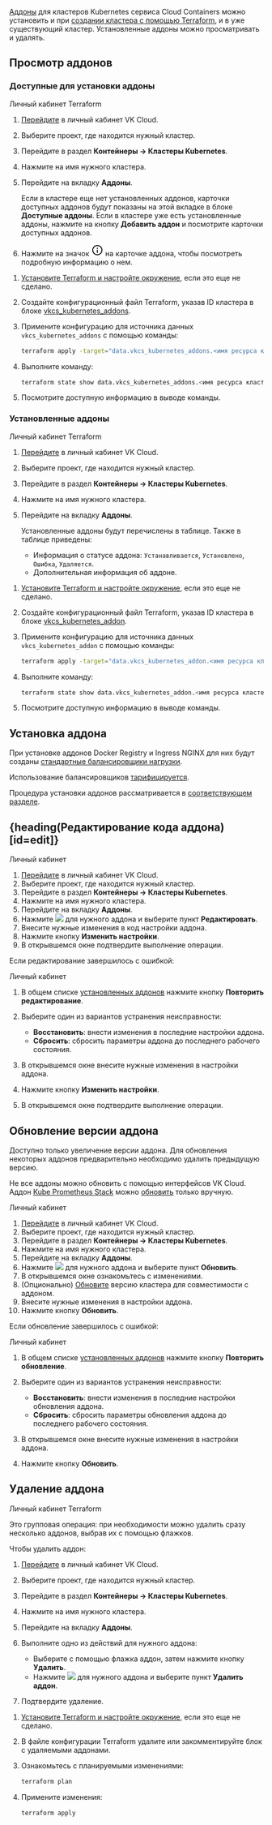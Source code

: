 [Аддоны](../../../concepts/addons-and-settings/addons) для кластеров Kubernetes сервиса Cloud Containers можно установить и при [создании кластера с помощью Terraform](../../create-cluster/create-terraform), и в уже существующий кластер. Установленные аддоны можно просматривать и удалять.

## Просмотр аддонов

### Доступные для установки аддоны

<tabs>
<tablist>
<tab>Личный кабинет</tab>
<tab>Terraform</tab>
</tablist>
<tabpanel>

1. [Перейдите](https://msk.cloud.vk.com/app/) в личный кабинет VK Cloud.
1. Выберите проект, где находится нужный кластер.
1. Перейдите в раздел **Контейнеры → Кластеры Kubernetes**.
1. Нажмите на имя нужного кластера.
1. Перейдите на вкладку **Аддоны**.

   Если в кластере еще нет установленных аддонов, карточки доступных аддонов будут показаны на этой вкладке в блоке **Доступные аддоны**.
   Если в кластере уже есть установленные аддоны, нажмите на кнопку **Добавить аддон** и посмотрите карточки доступных аддонов.

1. Нажмите на значок ![Информация](./assets/info_icon.svg "inline") на карточке аддона, чтобы посмотреть подробную информацию о нем.

</tabpanel>
<tabpanel>

1. [Установите Terraform и настройте окружение](/ru/tools-for-using-services/terraform/quick-start), если это еще не сделано.
1. Создайте конфигурационный файл Terraform, указав ID кластера в блоке [vkcs_kubernetes_addons](https://github.com/vk-cs/terraform-provider-vkcs/blob/master/docs/data-sources/kubernetes_addons.md).
1. Примените конфигурацию для источника данных `vkcs_kubernetes_addons` с помощью команды:

   ```bash
   terraform apply -target="data.vkcs_kubernetes_addons.<имя ресурса кластера в файле конфигурации Terraform>"
   ```

1. Выполните команду:

   ```bash
   terraform state show data.vkcs_kubernetes_addons.<имя ресурса кластера в файле конфигурации Terraform>
   ```

1. Посмотрите доступную информацию в выводе команды.

</tabpanel>
</tabs>

### Установленные аддоны

<tabs>
<tablist>
<tab>Личный кабинет</tab>
<tab>Terraform</tab>
</tablist>
<tabpanel>

1. [Перейдите](https://msk.cloud.vk.com/app/) в личный кабинет VK Cloud.
1. Выберите проект, где находится нужный кластер.
1. Перейдите в раздел **Контейнеры → Кластеры Kubernetes**.
1. Нажмите на имя нужного кластера.
1. Перейдите на вкладку **Аддоны**.

   Установленные аддоны будут перечислены в таблице. Также в таблице приведены:

   - Информация о статусе аддона: `Устанавливается`, `Установлено`, `Ошибка`, `Удаляется`.
   - Дополнительная информация об аддоне.

</tabpanel>
<tabpanel>

1. [Установите Terraform и настройте окружение](/ru/tools-for-using-services/terraform/quick-start), если это еще не сделано.
1. Создайте конфигурационный файл Terraform, указав ID кластера в блоке [vkcs_kubernetes_addon](https://github.com/vk-cs/terraform-provider-vkcs/blob/master/docs/data-sources/kubernetes_addon.md).
1. Примените конфигурацию для источника данных `vkcs_kubernetes_addon` с помощью команды:

   ```bash
   terraform apply -target="data.vkcs_kubernetes_addon.<имя ресурса кластера в файле конфигурации Terraform>"
   ```

1. Выполните команду:

   ```bash
   terraform state show data.vkcs_kubernetes_addon.<имя ресурса кластера в файле конфигурации Terraform>
   ```

1. Посмотрите доступную информацию в выводе команды.

</tabpanel>
</tabs>

## Установка аддона

<warn>

При установке аддонов Docker Registry и Ingress NGINX для них будут созданы [стандартные балансировщики нагрузки](/ru/networks/balancing/concepts/load-balancer#tipy_balansirovshchikov_nagruzki).

Использование балансировщиков [тарифицируется](/ru/networks/vnet/tariffication).

</warn>

Процедура установки аддонов рассматривается в [соответствующем разделе](../advanced-installation).

## {heading(Редактирование кода аддона)[id=edit]}

<tabs>
<tablist>
<tab>Личный кабинет</tab>
</tablist>
<tabpanel>

1. [Перейдите](https://msk.cloud.vk.com/app/) в личный кабинет VK Cloud.
1. Выберите проект, где находится нужный кластер.
1. Перейдите в раздел **Контейнеры → Кластеры Kubernetes**.
1. Нажмите на имя нужного кластера.
1. Перейдите на вкладку **Аддоны**.
1. Нажмите ![ ](/ru/assets/more-icon.svg "inline") для нужного аддона и выберите пункт **Редактировать**.
1. Внесите нужные изменения в код настройки аддона.
1. Нажмите кнопку **Изменить настройки**.
1. В открывшемся окне подтвердите выполнение операции.

</tabpanel>
</tabs>

Если редактирование завершилось с ошибкой:

<tabs>
<tablist>
<tab>Личный кабинет</tab>
</tablist>
<tabpanel>

1. В общем списке [установленных аддонов](#ustanovlennye_addony_2452db13) нажмите кнопку **Повторить редактирование**.
1. Выберите один из вариантов устранения неисправности:

   - **Восстановить**: внести изменения в последние настройки аддона.
   - **Сбросить**: сбросить параметры аддона до последнего рабочего состояния.

1. В открывшемся окне внесите нужные изменения в настройки аддона.
1. Нажмите кнопку **Изменить настройки**.
1. В открывшемся окне подтвердите выполнение операции.

</tabpanel>
</tabs>

## Обновление версии аддона

Доступно только увеличение версии аддона. Для обновления некоторых аддонов предварительно необходимо удалить предыдущую версию.

Не все аддоны можно обновить с помощью интерфейсов VK Cloud. Аддон [Kube Prometheus Stack](../../../concepts/addons-and-settings/addons) можно [обновить](../../../how-to-guides/update-monitoring-addon) только вручную.

<tabs>
<tablist>
<tab>Личный кабинет</tab>
</tablist>
<tabpanel>

1. [Перейдите](https://mcs.mail.ru/app/) в личный кабинет VK Cloud.
1. Выберите проект, где находится нужный кластер.
1. Перейдите в раздел **Контейнеры → Кластеры Kubernetes**.
1. Нажмите на имя нужного кластера.
1. Перейдите на вкладку **Аддоны**.
1. Нажмите ![ ](/ru/assets/more-icon.svg "inline") для нужного аддона и выберите пункт **Обновить**.
1. В открывшемся окне ознакомьтесь с изменениями.
1. (Опционально) [Обновите](../../update/) версию кластера для совместимости с аддоном.
1. Внесите нужные изменения в настройки аддона.
1. Нажмите кнопку **Обновить**.

</tabpanel>
</tabs>

Если обновление завершилось с ошибкой:

<tabs>
<tablist>
<tab>Личный кабинет</tab>
</tablist>
<tabpanel>

1. В общем списке [установленных аддонов](#ustanovlennye_addony_2452db13) нажмите кнопку **Повторить обновление**.
1. Выберите один из вариантов устранения неисправности:

   - **Восстановить**: внести изменения в последние настройки обновления аддона.
   - **Сбросить**: сбросить параметры обновления аддона до последнего рабочего состояния.

1. В открывшемся окне внесите нужные изменения в настройки аддона.
1. Нажмите кнопку **Обновить**.

</tabpanel>
</tabs>

## Удаление аддона

<tabs>
<tablist>
<tab>Личный кабинет</tab>
<tab>Terraform</tab>
</tablist>
<tabpanel>

Это групповая операция: при необходимости можно удалить сразу несколько аддонов, выбрав их с помощью флажков.

Чтобы удалить аддон:

1. [Перейдите](https://msk.cloud.vk.com/app/) в личный кабинет VK Cloud.
1. Выберите проект, где находится нужный кластер.
1. Перейдите в раздел **Контейнеры → Кластеры Kubernetes**.
1. Нажмите на имя нужного кластера.
1. Перейдите на вкладку **Аддоны**.
1. Выполните одно из действий для нужного аддона:

   - Выберите с помощью флажка аддон, затем нажмите кнопку **Удалить**.
   - Нажмите ![ ](/ru/assets/more-icon.svg "inline") для нужного аддона и выберите пункт **Удалить аддон**.

1. Подтвердите удаление.

</tabpanel>
<tabpanel>

1. [Установите Terraform и настройте окружение](/ru/tools-for-using-services/terraform/quick-start), если это еще не сделано.
1. В файле конфигурации Terraform удалите или закомментируйте блок с удаляемыми аддонами.
1. Ознакомьтесь с планируемыми изменениями:

   ```bash
   terraform plan
   ```

1. Примените изменения:

   ```bash
   terraform apply
   ```

</tabpanel>
</tabs>
